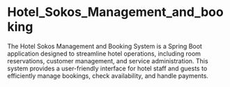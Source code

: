 # Hotel_Sokos_Management_and_booking
The  Hotel Sokos Management and Booking System is a Spring Boot application designed to streamline hotel operations, including room reservations, customer management, and service administration. This system provides a user-friendly interface for hotel staff and guests to efficiently manage bookings, check availability, and handle payments.
